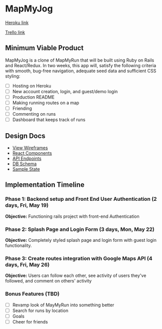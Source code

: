 # MapMyJog

[Heroku link][heroku]

[Trello link][trello]

[heroku]: https://map-my-jog.herokuapp.com/
[trello]: https://trello.com/b/L51z982t/mapmyrun-clone

## Minimum Viable Product

MapMyJog is a clone of MapMyRun that will be built using Ruby on Rails
and React/Redux. In two weeks, this app will, satisfy the
following criteria with smooth, bug-free navigation, adequate seed data and
sufficient CSS styling:

- [ ] Hosting on Heroku
- [ ] New account creation, login, and guest/demo login
- [ ] Production README
- [ ] Making running routes on a map
- [ ] Friending
- [ ] Commenting on runs
- [ ] Dashboard that keeps track of runs

## Design Docs

* [View Wireframes][wireframes]
* [React Components][components]
* [API Endpoints][api_endpoints]
* [DB Schema][schema]
* [Sample State][sample_state]

[wireframes]: ./wireframes/
[components]: ./component_hierarchy.md
[api_endpoints]: ./api_endpoints.md
[schema]: ./schema.md
[sample_state]: ./sample_state.md

## Implementation Timeline

### Phase 1: Backend setup and Front End User Authentication (2 days, Fri, May 19)

**Objective:** Functioning rails project with front-end Authentication

### Phase 2: Splash Page and Login Form (3 days, Mon, May 22)

**Objective:** Completely styled splash page and login form with guest login functionality.

### Phase 3: Create routes integration with Google Maps API (4 days, Fri, May 26)

**Objective:** Users can follow each other, see activity of users they've followed, and comment on others' activity

<!-- ### Phase 2: Running routes (3 days, Sat, May 20)

**Objective:** Routes can be created, read, edited and destroyed through
the API.

### Phase 3: Following, Activity Feed, Comments (2 days, Mon, May 22)

**Objective:** Users can follow each other, see activity of users they've followed, and comment on others' activity

### Phase 4: Dashboard, (2 days, Wed, May 24)

**Objective:** Users will be able to log their runs and see stats on a dashboard.

### Phase 5: Complex Styling, (2 days, Fri May 26)

**Objective:** Make styling look more professional, add final touches. -->

### Bonus Features (TBD)
- [ ] Revamp look of MayMyRun into something better
- [ ] Search for runs by location
- [ ] Goals
- [ ] Cheer for friends
